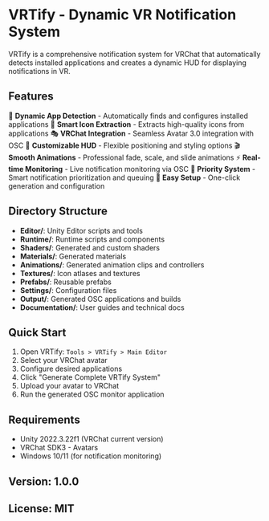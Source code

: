 # VRTify - Dynamic VR Notification System

VRTify is a comprehensive notification system for VRChat that automatically detects installed applications and creates a dynamic HUD for displaying notifications in VR.

## Features

🔔 **Dynamic App Detection** - Automatically finds and configures installed applications
📱 **Smart Icon Extraction** - Extracts high-quality icons from applications
🎭 **VRChat Integration** - Seamless Avatar 3.0 integration with OSC
🎨 **Customizable HUD** - Flexible positioning and styling options
🎬 **Smooth Animations** - Professional fade, scale, and slide animations
⚡ **Real-time Monitoring** - Live notification monitoring via OSC
🎯 **Priority System** - Smart notification prioritization and queuing
🔧 **Easy Setup** - One-click generation and configuration

## Directory Structure

- **Editor/**: Unity Editor scripts and tools
- **Runtime/**: Runtime scripts and components  
- **Shaders/**: Generated and custom shaders
- **Materials/**: Generated materials
- **Animations/**: Generated animation clips and controllers
- **Textures/**: Icon atlases and textures
- **Prefabs/**: Reusable prefabs
- **Settings/**: Configuration files
- **Output/**: Generated OSC applications and builds
- **Documentation/**: User guides and technical docs

## Quick Start

1. Open VRTify: `Tools > VRTify > Main Editor`
2. Select your VRChat avatar
3. Configure desired applications  
4. Click "Generate Complete VRTify System"
5. Upload your avatar to VRChat
6. Run the generated OSC monitor application

## Requirements

- Unity 2022.3.22f1 (VRChat current version)
- VRChat SDK3 - Avatars
- Windows 10/11 (for notification monitoring)

## Version: 1.0.0
## License: MIT

